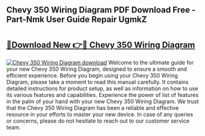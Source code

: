 ## Chevy 350 Wiring Diagram PDF Download Free - Part-Nmk User Guide Repair UgmkZ

# <h2><a href="http://dfku0u.blite.top/?on=Chevy+350+Wiring+Diagram">🔗Download New 👉🔴 Chevy 350 Wiring Diagram</a></h2>

[![Chevy 350 Wiring Diagram download](https://i.imgur.com/lujVjoI.png)](http://dfku0u.blite.top/?on=Chevy+350+Wiring+Diagram)
Welcome to the ultimate guide for your new Chevy 350 Wiring Diagram, designed to ensure a smooth and efficient experience. Before you begin using your Chevy 350 Wiring Diagram, please take a moment to read this manual carefully. It contains detailed instructions for product setup, as well as information on how to use its various features and capabilities. Experience the power of list of features in the palm of your hand with your new Chevy 350 Wiring Diagram. We trust that the Chevy 350 Wiring Diagram has been a reliable and effective resource in your efforts to master your new device. In case of any queries or concerns, please do not hesitate to reach out to our customer service team.
